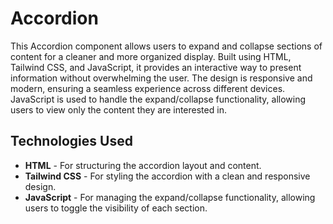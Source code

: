 # Accordion

This Accordion component allows users to expand and collapse sections of content for a cleaner and more organized display. Built using HTML, Tailwind CSS, and JavaScript, it provides an interactive way to present information without overwhelming the user. The design is responsive and modern, ensuring a seamless experience across different devices. JavaScript is used to handle the expand/collapse functionality, allowing users to view only the content they are interested in.

## Technologies Used
- **HTML** - For structuring the accordion layout and content.
- **Tailwind CSS** - For styling the accordion with a clean and responsive design.
- **JavaScript** - For managing the expand/collapse functionality, allowing users to toggle the visibility of each section.
